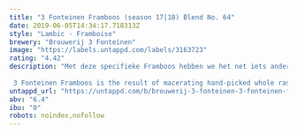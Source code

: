 ```yaml
---
title: "3 Fonteinen Framboos (season 17|18) Blend No. 64"
date: 2019-06-05T14:34:17.718313Z
style: "Lambic - Framboise"
brewery: "Brouwerij 3 Fonteinen"
image: "https://labels.untappd.com/labels/3163723"
rating: "4.42"
description: "Met deze specifieke Framboos hebben we het net iets anders aangepakt om te zoeken naar een andere balans: een kortere maceratieperiode van 2,5 maanden en lagere finale fruitintensiteit van 268 gram per liter Framboos. De maceratie gebeurde op een Bordeaux wijnvat.  3 Fonteinen Framboos is the result of macerating hand-picked whole raspberries on young lambic for at least four months, in a proportion of one kilogram of fruit per litre of lambic. The raspberry lambic is then blended again with more young lambic to obtain a minimum intensity of 35% fruit, and is bottled immediately afterwards. These bottles are then stored in our cellars for at least five months so that the raspberry lambic can develop into a beautiful, traditional, and refined Framboos. With an abundant forest fruit nose as it warms in the glass, 3 Fonteinen Framboos will age perfectly but may lose some of the vibrant colours and forest fruit aromas. This unfiltered and unpasteurised lambic is all-natural with no artifcial juices, syrups, or sugars added. Traditional Lambic is living, cultural heritage rooted in the Zenne valley!"
untappd_url: "https://untappd.com/b/brouwerij-3-fonteinen-3-fonteinen-framboos-season-17-18-blend-no-64/3163723"
abv: "6.4"
ibu: "0"
robots: noindex,nofollow
---
```

